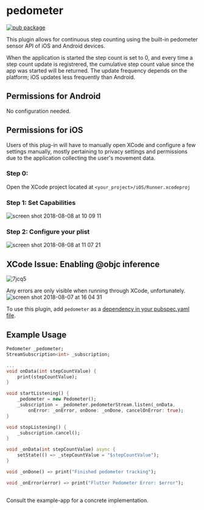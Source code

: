 # pedometer

[![pub package](https://img.shields.io/pub/v/pedometer.svg)](https://pub.dartlang.org/packages/pedometer)

This plugin allows for continuous step counting using the built-in pedometer sensor API of iOS and Android devices.

When the application is started the step count is set to 0, and every time a step count update is registrered, the cumulative step count value since the app was started will be returned. The update frequency depends on the platform; iOS updates less frequently than Android.

## Permissions for Android
No configuration needed.

## Permissions for iOS
Users of this plug-in will have to manually open XCode and configure a few settings manually, mostly pertaining to privacy settings and permissions due to the application collecting the user's movement data.

### Step 0: 
Open the XCode project located at `<your_project>/iOS/Runner.xcodeproj`

### Step 1: Set Capabilities
![screen shot 2018-08-08 at 10 09 11](https://user-images.githubusercontent.com/9467047/43827207-902101f6-9af9-11e8-8341-d399ece490f6.png)

### Step 2: Configure your plist
![screen shot 2018-08-08 at 11 07 21](https://user-images.githubusercontent.com/9467047/43827874-3bd9a970-9afb-11e8-80bb-c9ec25b026c3.png)

## XCode Issue: Enabling @objc inference
![7jcq5](https://user-images.githubusercontent.com/9467047/43827445-21326694-9afa-11e8-8e0c-60e829eb4c79.png)

Any errors are only visible when running through XCode, unfortunately.
![screen shot 2018-08-07 at 16 04 31](https://user-images.githubusercontent.com/9467047/43827142-6e0b8f00-9af9-11e8-80b6-f01b5db33713.png)

To use this plugin, add `pedometer` as a [dependency in your pubspec.yaml file](https://flutter.io/platform-plugins/).

## Example Usage

``` dart
Pedometer _pedometer;
StreamSubscription<int> _subscription;

...
void onData(int stepCountValue) {
    print(stepCountValue);
}

void startListening() {
    _pedometer = new Pedometer();
    _subscription = _pedometer.pedometerStream.listen(_onData,
        onError: _onError, onDone: _onDone, cancelOnError: true);
}

void stopListening() {
    _subscription.cancel();
}

void _onData(int stepCountValue) async {
    setState(() => _stepCountValue = "$stepCountValue");
}

void _onDone() => print("Finished pedometer tracking");

void _onError(error) => print("Flutter Pedometer Error: $error");
        
```

Consult the example-app for a concrete implementation.

